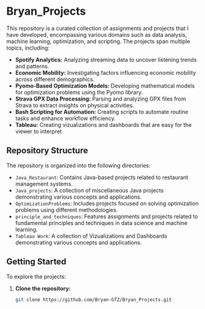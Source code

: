 # Bryan_Projects

This repository is a curated collection of assignments and projects that I have developed, encompassing various domains such as data analysis, machine learning, optimization, and scripting. The projects span multiple topics, including:

- **Spotify Analytics:** Analyzing streaming data to uncover listening trends and patterns.
- **Economic Mobility:** Investigating factors influencing economic mobility across different demographics.
- **Pyomo-Based Optimization Models:** Developing mathematical models for optimization problems using the Pyomo library.
- **Strava GPX Data Processing:** Parsing and analyzing GPX files from Strava to extract insights on physical activities.
- **Bash Scripting for Automation:** Creating scripts to automate routine tasks and enhance workflow efficiency.
- **Tableau:** Creating vizualizations and dashboards that are easy for the viewer to interpret  

## Repository Structure

The repository is organized into the following directories:

- `Java_Restaurant`: Contains Java-based projects related to restaurant management systems.
- `Java_projects`: A collection of miscellaneous Java projects demonstrating various concepts and applications.
- `OptimizationProblems`: Includes projects focused on solving optimization problems using different methodologies.
- `principle_and_techniques`: Features assignments and projects related to fundamental principles and techniques in data science and machine learning.
- `Tableau Work`: A collection of Vizualizations and Dashboards demonstrating various concepts and applications.

## Getting Started

To explore the projects:

1. **Clone the repository:**
   ```bash
   git clone https://github.com/Bryan-GTZ/Bryan_Projects.git

